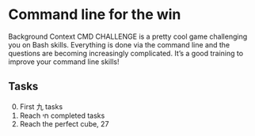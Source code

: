 # Command line for the win

Background Context
CMD CHALLENGE is a pretty cool game challenging you on Bash skills. Everything is done via the command line and the questions are becoming increasingly complicated. It’s a good training to improve your command line skills!

## Tasks
0. First 九 tasks
1. Reach חי completed tasks
2. Reach the perfect cube, 27
